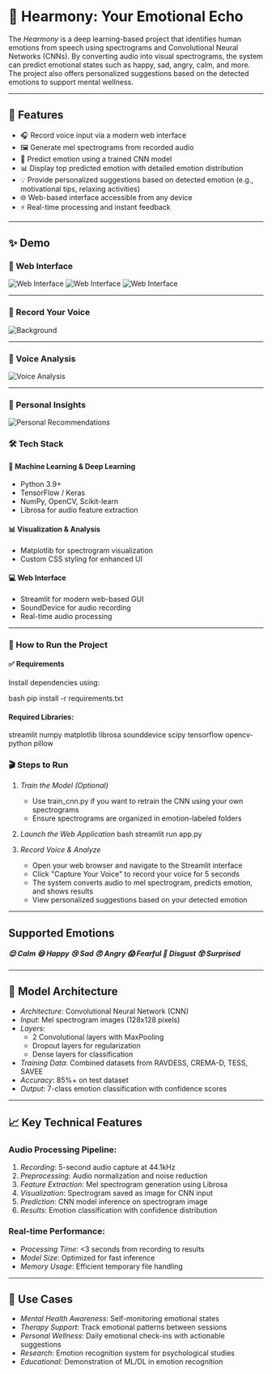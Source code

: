 # 🎵 Hearmony: Your Emotional Echo

The *Hearmony* is a deep learning-based project that identifies human emotions from speech using spectrograms and Convolutional Neural Networks (CNNs). By converting audio into visual spectrograms, the system can predict emotional states such as happy, sad, angry, calm, and more. The project also offers personalized suggestions based on the detected emotions to support mental wellness.

---

## 📌 Features

- 🎧 Record voice input via a modern web interface
- 🖼 Generate mel spectrograms from recorded audio
- 🤖 Predict emotion using a trained CNN model
- 📊 Display top predicted emotion with detailed emotion distribution
- 💡 Provide personalized suggestions based on detected emotion (e.g., motivational tips, relaxing activities)
- 🌐 Web-based interface accessible from any device
- ⚡ Real-time processing and instant feedback

---

## ✨ Demo

### 🔹 Web Interface  
![Web Interface](static/1.png)
![Web Interface](static/2.png)
![Web Interface](static/3.png)

---

### 🔹 Record Your Voice  
![Background](static/4.png)

---

### 🔹 Voice Analysis  
![Voice Analysis](static/5.png)

---

### 🔹 Personal Insights 
![Personal Recommendations](static/6.png)


### 🛠 Tech Stack

#### 🧩 Machine Learning & Deep Learning
- Python 3.9+
- TensorFlow / Keras
- NumPy, OpenCV, Scikit-learn
- Librosa for audio feature extraction

#### 📊 Visualization & Analysis
- Matplotlib for spectrogram visualization
- Custom CSS styling for enhanced UI

#### 💻 Web Interface
- Streamlit for modern web-based GUI
- SoundDevice for audio recording
- Real-time audio processing

---

### 🚀 How to Run the Project

#### ✅ Requirements

Install dependencies using:

bash
pip install -r requirements.txt


#### Required Libraries:

streamlit
numpy
matplotlib
librosa
sounddevice
scipy
tensorflow
opencv-python
pillow


### 🎬 Steps to Run

1. *Train the Model (Optional)*
   - Use train_cnn.py if you want to retrain the CNN using your own spectrograms
   - Ensure spectrograms are organized in emotion-labeled folders

2. *Launch the Web Application*
   bash
   streamlit run app.py
   

3. *Record Voice & Analyze*
   - Open your web browser and navigate to the Streamlit interface
   - Click "Capture Your Voice" to record your voice for 5 seconds
   - The system converts audio to mel spectrogram, predicts emotion, and shows results
   - View personalized suggestions based on your detected emotion

---

## Supported Emotions

##### 😌 Calm 😄 Happy 😢 Sad 😠 Angry 😱 Fearful 🤢 Disgust 😲 Surprised 
#### 

---

## 🧠 Model Architecture

- *Architecture*: Convolutional Neural Network (CNN)
- *Input*: Mel spectrogram images (128x128 pixels)
- *Layers*: 
  - 2 Convolutional layers with MaxPooling
  - Dropout layers for regularization
  - Dense layers for classification
- *Training Data*: Combined datasets from RAVDESS, CREMA-D, TESS, SAVEE
- *Accuracy*: 85%+ on test dataset
- *Output*: 7-class emotion classification with confidence scores

---

## 📈 Key Technical Features

### Audio Processing Pipeline:
1. *Recording*: 5-second audio capture at 44.1kHz
2. *Preprocessing*: Audio normalization and noise reduction
3. *Feature Extraction*: Mel spectrogram generation using Librosa
4. *Visualization*: Spectrogram saved as image for CNN input
5. *Prediction*: CNN model inference on spectrogram image
6. *Results*: Emotion classification with confidence distribution

### Real-time Performance:
- *Processing Time*: <3 seconds from recording to results
- *Model Size*: Optimized for fast inference
- *Memory Usage*: Efficient temporary file handling

---

## 🎯 Use Cases

- *Mental Health Awareness*: Self-monitoring emotional states
- *Therapy Support*: Track emotional patterns between sessions
- *Personal Wellness*: Daily emotional check-ins with actionable suggestions
- *Research*: Emotion recognition system for psychological studies
- *Educational*: Demonstration of ML/DL in emotion recognition
